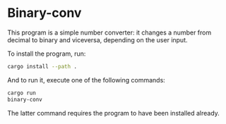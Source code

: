# Binary-conv
This program is a simple number converter: it changes a number from decimal to
binary and viceversa, depending on the user input.

To install the program, run:
```bash
cargo install --path .
```

And to run it, execute one of the following commands:
```bash
cargo run
binary-conv
```

The latter command requires the program to have been installed already.
